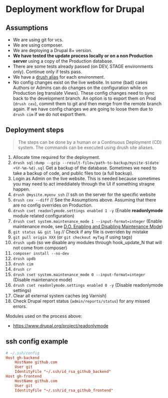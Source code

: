 # Deployment workflow for Drupal

## Assumptions

- We are using git for vcs.
- We are using composer.
- We are deploying a Drupal 8+ version.
- **We have tested the update process locally or on a non Production server** using a copy of the Production database.
- There are some tests already passed (on DEV, STAGE environments only). Continue only if tests pass.
- We have a [drush alias](https://www.drush.org/latest/site-aliases) for each environment.
- No config changes exist on the live website. In some (bad) cases Authors or Admins can do changes on the configuration while on Production (eg translate Views). These config changes need to sync back to the development branch. An option is to export them on Prod (`drush cex`), commit them to git and then merge from the remote branch again. If we have config changes we are going to loose them due to `drush cim` if we do not export them.

## Deployment steps

> The steps can be done by a human or a Continuous Deployment (CD) system.
> The commands can be executed using drush site aliases.

1. Allocate time required for the deployment.
2. `drush sql:dump --gzip --result-file=/path-to-backup/mysite-$(date +%Y-%m-%d).sql` Get a backup of the database. Sometimes we need to take a backup of code, and public files too (a full backup).
3. Login as Admin on the live website. This is needed because sometimes you may need to act imeddiately through the UI if something stragne happen.
4. `drush @mysite.myenv ssh` // ssh on the server for the specific website
5. `drush cex --diff` // See the Assumptions above. Assuming that there are no config overrides on Production.
6. `drush cset readonlymode.settings enabled 1 -y` (Enable **readonlymode** module related configuration)
7. `drush cset system.maintenance_mode 1 --input-format=integer` (Enable maintenance mode, see [D.O. Enabling and Disabling Maintenance Mode](https://www.drupal.org/docs/user_guide/en/extend-maintenance.html))
8. `git status && git log` // Check if any file is overriden by mistake
9. `git pull origin XXX` (or `git checkout myTag` if using tags)
10. `drush updb` (so we disable any modules through hook_update_N that will not come from composer)
11. `composer install --no-dev`
12. `drush updb`
13. `drush cim`
14. `drush cr`
15. `drush cset system.maintenance_mode 0 --input-format=integer` (Disable maintenance mode)
16. `drush cset readonlymode.settings enabled 0 -y` (Disable readonlymode settings)
17. Clear all external system caches (eg Varnish)
18. Check Drupal report status (`admin/reports/status`) for any missed errors.

Modules used on the process above:

- <https://www.drupal.org/project/readonlymode>

## ssh config example

```ini
# ~/.ssh/config
Host gh-backend
    HostName github.com
    User git
    IdentityFile "~/.ssh/id_rsa_github_backend"
Host gh-frontend
    HostName github.com
    User git
    IdentityFile "~/.ssh/id_rsa_github_frontend"
```
